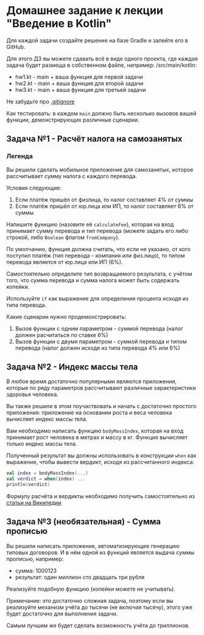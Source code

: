 # Домашнее задание к лекции "Введение в Kotlin"

Для каждой задачи создайте решение на базе Gradle и залейте его в GitHub.

Для этого ДЗ вы можете сдавать всё в виде одного проекта, где каждая задача будет размеща в собственном файле, например:
/src/main/kotlin:
- hw1.kt - main + ваша функция для первой задачи
- hw2.kt - main + ваша функция для второй задачи
- hw3.kt - main + ваша функция для третьей задачи

Не забудьте про [.gitignore](../.gitignore)

Как тестировать: в каждом `main` должно быть несколько вызовов вашей функции, демонстрирующих различные сценарии.

## Задача №1 - Расчёт налога на самозанятых

### Легенда

Вы решили сделать мобильное приложение для самозанятых, которое рассчитывает сумму налога с каждого перевода.

Условия следующие:

1. Если платёж пришёл от физлица, то налог составляет 4% от суммы
1. Если платёж пришёл от юр.лица или ИП, то налог составляет 6% от суммы

Напишите функцию (назовите её `calculateFee`), которая на вход принимает сумму перевода и тип перевода (можете задать его либо строкой, либо `Boolean` флагом `fromCompany`).

По умолчанию, функция должна считать, что если не указано, от кого поступил платёж (тип перевода - компания или физ.лицо), то типом перевода является от юр.лица или ИП (6%).

Самостоятельно определите тип возвращаемого результата, с учётом того, что сумма перевода и сумма налога может быть содержать копейки.

Используйте `if` как выражение для определения процента исходя из типа перевода.

Какие сценарии нужно продемонстрировать:
1. Вызов функции с одним параметром - суммой перевода (налог должен расчитаться по ставке 6%)
1. Вызов функции с двумя параметром - суммой перевода и типом перевода (налог должен исходя из типа перевода 4% или 6%)

## Задача №2 - Индекс массы тела

В любое время достаточно популярными являются приложения, которые по ряду параметров рассчитывают различные характеристики здоровья человека.

Вы также решили в этом поучаствовать и начать с достаточно простого приложения: приложение на основании роста и веса человека вычисляет индекс массы тела.

Вам необходимо написать функцию `bodyMassIndex`, которая на вход принимает рост человека в метрах и массу в кг. Функция вычисляет только индекс массы тела.

Полученный результат вы должны использовать в конструкции `when` как выражение, чтобы вывести вердикт, исходя из рассчитанного индекса:

```kotlin
val index = bodyMassIndex(...)
val verdict = when(index) ...
println(verdict)
```

Формулу расчёта и вердикты необходимо получить самостоятельно из [статьи на Википедии](https://ru.wikipedia.org/wiki/Индекс_массы_тела)

## Задача №3 (необязательная) - Сумма прописью

Вы решили написать приложение, автоматизирующее генерацию типовых договоров. И в нём одной из функций является выдача суммы прописью, например:

* сумма: 1000123
* результат: один миллион сто двадцать три рубля

Реализуйте подобную функцию (копейки можете не учитывать).

Примечание: это достаточно сложная задача, поэтому если вы реализуйте механизм учёта до тысячи (не включая тысячу), этого уже будет достаточно для выполнения задачи.

Самым лучшим же будет сделать возможность учёта до триллионов.
